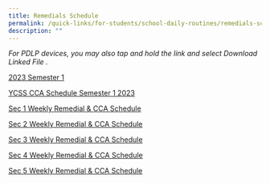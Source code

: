 ```yaml
---
title: Remedials Schedule
permalink: /quick-links/for-students/school-daily-routines/remedials-schedule/
description: ""
---
```

_For PDLP devices, you may also tap and hold the link and select Download Linked File ._

<u>2023 Semester 1</u> <br>

[YCSS CCA Schedule Semester 1 2023]()

[Sec 1 Weekly Remedial & CCA Schedule]()

[Sec 2 Weekly Remedial & CCA Schedule]()

[Sec 3 Weekly Remedial & CCA Schedule]()

[Sec 4 Weekly Remedial & CCA Schedule]()

[Sec 5 Weekly Remedial & CCA Schedule]()